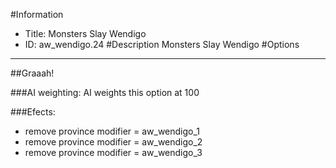 #Information
 - Title: Monsters Slay Wendigo
 - ID: aw_wendigo.24
#Description
Monsters Slay Wendigo
#Options

___
##Graaah!

###AI weighting:
AI weights this option at 100


###Efects:<ul><li>remove province modifier = aw_wendigo_1</li><li>remove province modifier = aw_wendigo_2</li><li>remove province modifier = aw_wendigo_3</li></ul>
